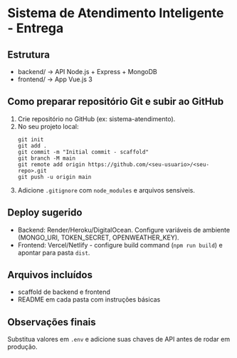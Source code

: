 # Sistema de Atendimento Inteligente - Entrega

## Estrutura
- backend/  -> API Node.js + Express + MongoDB
- frontend/ -> App Vue.js 3

## Como preparar repositório Git e subir ao GitHub
1. Crie repositório no GitHub (ex: sistema-atendimento).
2. No seu projeto local:
   ```
   git init
   git add .
   git commit -m "Initial commit - scaffold"
   git branch -M main
   git remote add origin https://github.com/<seu-usuario>/<seu-repo>.git
   git push -u origin main
   ```
3. Adicione `.gitignore` com `node_modules` e arquivos sensíveis.

## Deploy sugerido
- Backend: Render/Heroku/DigitalOcean. Configure variáveis de ambiente (MONGO_URI, TOKEN_SECRET, OPENWEATHER_KEY).
- Frontend: Vercel/Netlify - configure build command (`npm run build`) e apontar para pasta `dist`.

## Arquivos incluídos
- scaffold de backend e frontend
- README em cada pasta com instruções básicas

## Observações finais
Substitua valores em `.env` e adicione suas chaves de API antes de rodar em produção.
